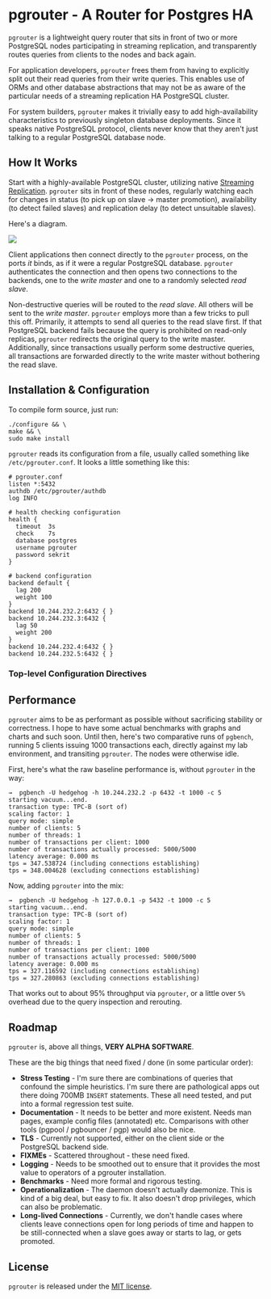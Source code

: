 pgrouter - A Router for Postgres HA
===================================

`pgrouter` is a lightweight query router that sits in front of two
or more PostgreSQL nodes participating in streaming replication,
and transparently routes queries from clients to the nodes and
back again.

For application developers, `pgrouter` frees them from having to
explicitly split out their read queries from their write queries.
This enables use of ORMs and other database abstractions that may
not be as aware of the particular needs of a streaming replication
HA PostgreSQL cluster.

For system builders, `pgrouter` makes it trivially easy to add
high-availability characteristics to previously singleton database
deployments.  Since it speaks native PostgreSQL protocol, clients
never know that they aren't just talking to a regular PostgreSQL
database node.

How It Works
------------

Start with a highly-available PostgreSQL cluster, utilizing native
[Streaming Replication][pg-sr].  `pgrouter` sits in front of these
nodes, regularly watching each for changes in status (to pick up
on slave → master promotion), availability (to detect failed
slaves) and replication delay (to detect unsuitable slaves).

Here's a diagram.

<img src="https://raw.githubusercontent.com/jhunt/pgrouter/master/doc/web/arch.png">

Client applications then connect directly to the `pgrouter`
process, on the ports _it_ binds, as if it were a regular
PostgreSQL database.  `pgrouter` authenticates the connection and
then opens two connections to the backends, one to the _write
master_ and one to a randomly selected _read slave_.

Non-destructive queries will be routed to the _read slave_.  All
others will be sent to the _write master_.  `pgrouter` employs
more than a few tricks to pull this off.  Primarily, it attempts
to send all queries to the read slave first.  If that PostgreSQL
backend fails because the query is prohibited on read-only
replicas, `pgrouter` redirects the original query to the write
master.  Additionally, since transactions usually perform some
destructive queries, all transactions are forwarded directly to
the write master without bothering the read slave.

Installation & Configuration
----------------------------

To compile form source, just run:

    ./configure && \
    make && \
    sudo make install

`pgrouter` reads its configuration from a file, usually called
something like `/etc/pgrouter.conf`.  It looks a little something
like this:

    # pgrouter.conf
    listen *:5432
    authdb /etc/pgrouter/authdb
    log INFO

    # health checking configuration
    health {
      timeout  3s
      check    7s
      database postgres
      username pgrouter
      password sekrit
    }

    # backend configuration
    backend default {
      lag 200
      weight 100
    }
    backend 10.244.232.2:6432 { }
    backend 10.244.232.3:6432 {
      lag 50
      weight 200
    }
    backend 10.244.232.4:6432 { }
    backend 10.244.232.5:6432 { }

### Top-level Configuration Directives


Performance
-----------

`pgrouter` aims to be as performant as possible without
sacrificing stability or correctness.  I hope to have some actual
benchmarks with graphs and charts and such soon.  Until then,
here's two comparative runs of `pgbench`, running 5 clients
issuing 1000 transactions each, directly against my lab
environment, and transiting `pgrouter`.  The nodes were otherwise
idle.

First, here's what the raw baseline performance is, without
`pgrouter` in the way:

    →  pgbench -U hedgehog -h 10.244.232.2 -p 6432 -t 1000 -c 5
    starting vacuum...end.
    transaction type: TPC-B (sort of)
    scaling factor: 1
    query mode: simple
    number of clients: 5
    number of threads: 1
    number of transactions per client: 1000
    number of transactions actually processed: 5000/5000
    latency average: 0.000 ms
    tps = 347.538724 (including connections establishing)
    tps = 348.004628 (excluding connections establishing)

Now, adding `pgrouter` into the mix:

    →  pgbench -U hedgehog -h 127.0.0.1 -p 5432 -t 1000 -c 5
    starting vacuum...end.
    transaction type: TPC-B (sort of)
    scaling factor: 1
    query mode: simple
    number of clients: 5
    number of threads: 1
    number of transactions per client: 1000
    number of transactions actually processed: 5000/5000
    latency average: 0.000 ms
    tps = 327.116592 (including connections establishing)
    tps = 327.280863 (excluding connections establishing)

That works out to about 95% throughput via `pgrouter`, or a little
over `5%` overhead due to the query inspection and rerouting.

Roadmap
-------

`pgrouter` is, above all things, **VERY ALPHA SOFTWARE**.

These are the big things that need fixed / done (in some
particular order):

- **Stress Testing** - I'm sure there are combinations of queries
  that confound the simple heuristics.  I'm sure there are
  pathological apps out there doing 700MB `INSERT` statements.
  These all need tested, and put into a formal regression test
  suite.
- **Documentation** - It needs to be better and more existent.
  Needs man pages, example config files (annotated) etc.
  Comparisons with other tools (pgpool / pgbouncer / pgp) would
  also be nice.
- **TLS** - Currently not supported, either on the client side or
  the PostgreSQL backend side.
- **FIXMEs** - Scattered throughout - these need fixed.
- **Logging** - Needs to be smoothed out to ensure that it
  provides the most value to operators of a pgrouter installation.
- **Benchmarks** - Need more formal and rigorous testing.
- **Operationalization** - The daemon doesn't actually daemonize.
  This is kind of a big deal, but easy to fix.  It also doesn't
  drop privileges, which can also be problematic.
- **Long-lived Connections** - Currently, we don't handle cases
  where clients leave connections open for long periods of time
  and happen to be still-connected when a slave goes away or
  starts to lag, or gets promoted.

License
-------

`pgrouter` is released under the [MIT license][mit].


[pg-sr]: https://wiki.postgresql.org/wiki/Streaming_Replication
[mit]:   https://github.com/jhunt/pgrouter/blob/master/LICENSE
